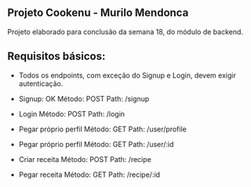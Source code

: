 ## Projeto Cookenu - Murilo Mendonca

Projeto elaborado para conclusão da semana 18, do módulo de backend.

## Requisitos básicos:
* Todos os endpoints, com exceção do Signup e Login, devem exigir autenticação.

- Signup: OK
    Método: POST
    Path: /signup

- Login
    Método: POST
    Path: /login

- Pegar próprio perfil
    Método: GET
    Path: /user/profile 

- Pegar próprio perfil
    Método: GET
    Path: /user/:id

- Criar receita 
    Método: POST
    Path: /recipe

- Pegar receita
    Método: GET
    Path: /recipe/:id
